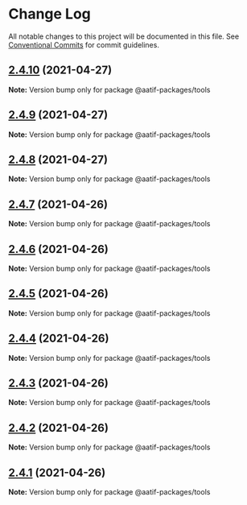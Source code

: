 # Change Log

All notable changes to this project will be documented in this file.
See [Conventional Commits](https://conventionalcommits.org) for commit guidelines.

## [2.4.10](https://github.com/aatifbandey/mono-react/compare/@aatif-packages/tools@2.4.9...@aatif-packages/tools@2.4.10) (2021-04-27)

**Note:** Version bump only for package @aatif-packages/tools





## [2.4.9](https://github.com/aatifbandey/mono-react/compare/@aatif-packages/tools@2.4.8...@aatif-packages/tools@2.4.9) (2021-04-27)

**Note:** Version bump only for package @aatif-packages/tools





## [2.4.8](https://github.com/aatifbandey/mono-react/compare/@aatif-packages/tools@2.4.7...@aatif-packages/tools@2.4.8) (2021-04-27)

**Note:** Version bump only for package @aatif-packages/tools





## [2.4.7](https://github.com/aatifbandey/mono-react/compare/@aatif-packages/tools@2.4.6...@aatif-packages/tools@2.4.7) (2021-04-26)

**Note:** Version bump only for package @aatif-packages/tools





## [2.4.6](https://github.com/aatifbandey/mono-react/compare/@aatif-packages/tools@2.4.5...@aatif-packages/tools@2.4.6) (2021-04-26)

**Note:** Version bump only for package @aatif-packages/tools





## [2.4.5](https://github.com/aatifbandey/mono-react/compare/@aatif-packages/tools@2.4.4...@aatif-packages/tools@2.4.5) (2021-04-26)

**Note:** Version bump only for package @aatif-packages/tools





## [2.4.4](https://github.com/aatifbandey/mono-react/compare/@aatif-packages/tools@2.4.3...@aatif-packages/tools@2.4.4) (2021-04-26)

**Note:** Version bump only for package @aatif-packages/tools





## [2.4.3](https://github.com/aatifbandey/mono-react/compare/@aatif-packages/tools@2.4.2...@aatif-packages/tools@2.4.3) (2021-04-26)

**Note:** Version bump only for package @aatif-packages/tools





## [2.4.2](https://github.com/aatifbandey/mono-react/compare/@aatif-packages/tools@2.4.1...@aatif-packages/tools@2.4.2) (2021-04-26)

**Note:** Version bump only for package @aatif-packages/tools





## [2.4.1](https://github.com/aatifbandey/mono-react/compare/@aatif-packages/tools@2.4.0...@aatif-packages/tools@2.4.1) (2021-04-26)

**Note:** Version bump only for package @aatif-packages/tools
